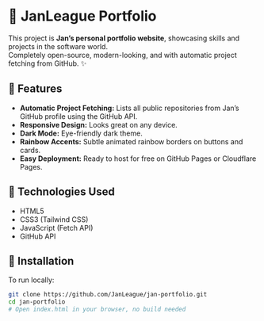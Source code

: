 # 🌌 JanLeague Portfolio

This project is **Jan’s personal portfolio website**, showcasing skills and projects in the software world.  
Completely open-source, modern-looking, and with automatic project fetching from GitHub. ✨

## 🚀 Features
- **Automatic Project Fetching:** Lists all public repositories from Jan’s GitHub profile using the GitHub API.
- **Responsive Design:** Looks great on any device.
- **Dark Mode:** Eye-friendly dark theme.
- **Rainbow Accents:** Subtle animated rainbow borders on buttons and cards.
- **Easy Deployment:** Ready to host for free on GitHub Pages or Cloudflare Pages.

## 🔧 Technologies Used
- HTML5  
- CSS3 (Tailwind CSS)  
- JavaScript (Fetch API)  
- GitHub API

## 📂 Installation
To run locally:

```bash
git clone https://github.com/JanLeague/jan-portfolio.git
cd jan-portfolio
# Open index.html in your browser, no build needed
